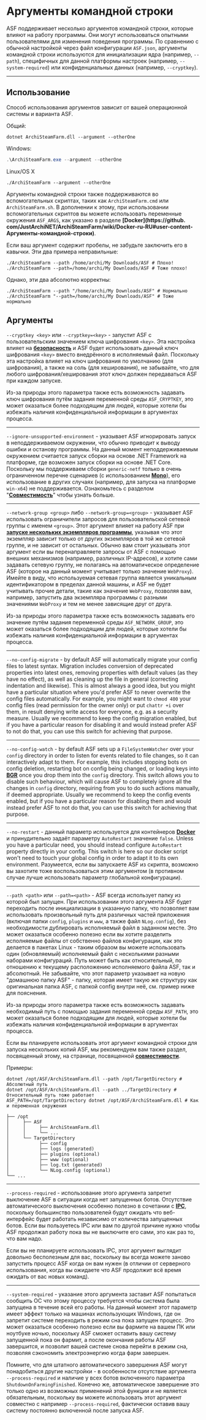 # Аргументы командной строки

ASF поддерживает несколько аргументов командной строки, которые влияют на работу программы. Они могут использоваться опытными пользователями для изменения поведения программы. По сравнению с обычной настройкой через файл конфигурации `ASF.json`, аргументы командной строки используются для инициализации ядра (например, `--path`), специфичных для данной платформы настроек (например, `--system-required`) или конфиденциальных данных (например, `--cryptkey`).

---

## Использование

Способ использования аргументов зависит от вашей операционной системы и варианта ASF.

Общий:

```shell
dotnet ArchiSteamFarm.dll --argument --otherOne
```

Windows:

```powershell
.\ArchiSteamFarm.exe --argument --otherOne
```

Linux/OS X

```shell
./ArchiSteamFarm --argument --otherOne
```

Аргументы командной строки также поддерживаются во вспомогательных скриптах, таких как `ArchiSteamFarm.cmd` или `ArchiSteamFarm.sh`. В дополнении к этому, при использовании вспомогательных скриптов вы можете использовать переменные окружения `ASF_ARGS`, как указано в разделе **[Docker](https://github. com/JustArchiNET/ArchiSteamFarm/wiki/Docker-ru-RU#user-content-Аргументы-командной-строки)**.

Если ваш аргумент содержит пробелы, не забудьте заключить его в кавычки. Эти два примера неправильные:

```shell
./ArchiSteamFarm --path /home/archi/My Downloads/ASF # Плохо!
./ArchiSteamFarm --path=/home/archi/My Downloads/ASF # Тоже плохо!
```

Однако, эти два абсолютно корректны:

```shell
./ArchiSteamFarm --path "/home/archi/My Downloads/ASF" # Нормально
./ArchiSteamFarm "--path=/home/archi/My Downloads/ASF" # Тоже нормально
```

## Аргументы

`--cryptkey <key>` или `--cryptkey=<key>` - запустит ASF с пользовательским значением ключа шифрования `<key>`. Эта настройка влияет на **[безопасность](https://github.com/JustArchiNET/ArchiSteamFarm/wiki/Security-ru-RU)** и ASF будет использовать данный ключ шифрования `<key>` вместо внедрённого в исполняемый файл. Поскольку эта настройка влияет на ключ шифрования по умолчанию (для шифрования), а также на соль (для хеширования), не забывайте, что для любого шифрования/хеширования этот ключ должен передаваться ASF при каждом запуске.

Из-за природы этого параметра также есть возможность задавать ключ шифрования путём задания переменной среды `ASF_CRYPTKEY`, это может оказаться более подходящим для людей, которые хотели бы избежать наличия конфиденциальной информации в аргументах процесса.

---

`--ignore-unsupported-environment` - указывает ASF игнорировать запуск в неподдерживаемом окружении, что обычно приводит к выводу ошибки и останову программы. На данный момент неподдерживаемым окружением считается запуск сборки на основе .NET Framework на платформе, где возможен запуск сборки на основе .NET Core. Поскольку мы поддерживаем сборки `generic-netf` только в очень ограниченном перечне сценариев (с использованием **[Mono](https://www.mono-project.com)**), его использование в других случаях (например, для запуска на платформе `win-x64`) не поддерживается. Ознакомьтесь с разделом "**[Совместимость](https://github.com/JustArchiNET/ArchiSteamFarm/wiki/Compatibility-ru-RU)**" чтобы узнать больше.

---

`--network-group <group>` либо `--network-group=<group>` - указывает ASF использовать ограничители запросов для пользовательской сетевой группы с именем `<group>`. Этот аргумент влияет на работу ASF при **[запуске нескольких экземпляров программы](https://github.com/JustArchiNET/ArchiSteamFarm/wiki/Compatibility-ru-RU#user-content-Запуск-нескольких-экземпляров)**, указывая что этот экземпляр зависит только от других экземпляров в той же сетевой группе, и не зависит от остальных. Обычно вам стоит указывать этот аргумент если вы перенаправляете запросы от ASF с помощью внешних механизмов (например, различных IP-адресов), и хотите сами задавать сетевую группу, не полагаясь на автоматическое определение ASF (которое на данный момент учитывает только значение `WebProxy`). Имейте в виду, что используемая сетевая группа является уникальным идентификатором в пределах данной машины, и ASF не будет учитывать прочие детали, такие как значение `WebProxy`, позволяя вам, например, запустить два экземпляра программы с разными значениями `WebProxy` и тем не менее зависящие друг от друга.

Из-за природы этого параметра также есть возможность задавать его значение путём задания переменной среды `ASF_NETWORK_GROUP`, это может оказаться более подходящим для людей, которые хотели бы избежать наличия конфиденциальной информации в аргументах процесса.

---

`--no-config-migrate` - by default ASF will automatically migrate your config files to latest syntax. Migration includes conversion of deprecated properties into latest ones, removing properties with default values (as they have no effect), as well as cleaning up the file in general (correcting indentation and likewise). This is almost always a good idea, but you might have a particular situation where you'd prefer ASF to never overwrite the config files automatically. For example, you might want to `chmod 400` your config files (read permission for the owner only) or put `chattr +i` over them, in result denying write access for everyone, e.g. as a security measure. Usually we recommend to keep the config migration enabled, but if you have a particular reason for disabling it and would instead prefer ASF to not do that, you can use this switch for achieving that purpose.

---

`--no-config-watch` - by default ASF sets up a `FileSystemWatcher` over your `config` directory in order to listen for events related to file changes, so it can interactively adapt to them. For example, this includes stopping bots on config deletion, restarting bot on config being changed, or loading keys into **[BGR](https://github.com/JustArchiNET/ArchiSteamFarm/wiki/Background-games-redeemer)** once you drop them into the `config` directory. This switch allows you to disable such behaviour, which will cause ASF to completely ignore all the changes in `config` directory, requiring from you to do such actions manually, if deemed appropriate. Usually we recommend to keep the config events enabled, but if you have a particular reason for disabling them and would instead prefer ASF to not do that, you can use this switch for achieving that purpose.

---

`--no-restart` - данный параметр используется для контейнеров **[Docker](https://github.com/JustArchiNET/ArchiSteamFarm/wiki/Docker-ru-RU)** и принудительно задаёт параметру `AutoRestart` значение `false`. Unless you have a particular need, you should instead configure `AutoRestart` property directly in your config. This switch is here so our docker script won't need to touch your global config in order to adapt it to its own environment. Разумеется, если вы запускаете ASF из скрипта, возможно вы захотите тоже воспользоваться этим аргументом (в противном случае лучше использовать параметр глобальной конфигурации).

---

`--path <path>` или `--path=<path>` - ASF всегда использует папку из которой был запущен. При использовании этого аргумента ASF будет переходить после инициализации в указанную папку, что позволяет вам использовать произвольный путь для различных частей приложения (включая папки `config`, `plugins` и `www`, а также файл `NLog.config`), без необходимости дублировать исполняемый файл в заданном месте. Это может оказаться особенно полезно если вы хотите разделить исполняемые файлы от собственно файлов конфигурации, как это делается в пакетах Linux - таким образом вы можете использовать один (обновляемый) исполняемый файл с несколькими разными наборами конфигураций. Путь может быть как относительный, по отношению к текущему расположению исполняемого файла ASF, так и абсолютный. Не забывайте, что этот параметр указывает на новую "домашнюю папку ASF" - папку, которая имеет такую же структуру как оригинальная папка ASF, с папкой config внутри неё, см. пример ниже для пояснения.

Из-за природы этого параметра также есть возможность задавать необходимый путь с помощью задания переменной среды `ASF_PATH`, это может оказаться более подходящим для людей, которые хотели бы избежать наличия конфиденциальной информации в аргументах процесса.

Если вы планируете использовать этот аргумент командной строки для запуска нескольких копий ASF, мы рекомендуем вам также раздел, посвященный этому, на странице, посвященной **[совместимости](https://github.com/JustArchiNET/ArchiSteamFarm/wiki/Compatibility-ru-RU#user-content-Запуск-нескольких-экземпляров)**.

Примеры:

```shell
dotnet /opt/ASF/ArchiSteamFarm.dll --path /opt/TargetDirectory # Абсолютный путь
dotnet /opt/ASF/ArchiSteamFarm.dll --path ../TargetDirectory # Относительный путь тоже работает
ASF_PATH=/opt/TargetDirectory dotnet /opt/ASF/ArchiSteamFarm.dll # Как и переменная окружения
```

```text
├── /opt
│     ├── ASF
│     │     ├── ArchiSteamFarm.dll
│     │     └── ...
│     └── TargetDirectory
│           ├── config
│           ├── logs (generated)
│           ├── plugins (optional)
│           ├── www (optional)
│           ├── log.txt (generated)
│           └── NLog.config (optional)
└── ...
```

---

`--process-required` - использование этого аргумента запретит выключение ASF в ситуации когда нет запущенных ботов. Отсутствие автоматического выключения особенно полезно в сочетании с **[IPC](https://github.com/JustArchiNET/ArchiSteamFarm/wiki/IPC-ru-RU)**, поскольку большинство пользователей будут ожидать что веб-интерфейс будет работать независимо от количества запущенных ботов. Если вы пользуетесь IPC или вам по другой причине нужно чтобы ASF продолжал работу пока вы не выключите его сами, это как раз то, что вам надо.

Если вы не планируете использовать IPC, этот аргумент выглядит довольно бесполезным для вас, поскольку вы всегда можете заново запустить процесс ASF когда он вам нужен (в отличии от серверного использования, когда вы ожидаете что ASF продолжит всё время ожидать от вас новых команд).

---

`--system-required` - указание этого аргумента заставит ASF попытаться сообщить ОС что этому процессу требуется чтобы система была запущена в течение всей его работы. На данный момент этот параметр имеет эффект только на машинах использующих Windows, где он запретит системе переходить в режим сна пока запущен процесс. Это может оказаться особенно полезно если вы фармите на вашем ПК или ноутбуке ночью, поскольку ASF сможет оставить вашу систему запущенной пока он фармит, а после окончания работы ASF завершится, и позволит вашей системе снова перейти в режим сна, позволяя сэкономить электроэнергию когда фарм завершен.

Помните, что для штатного автоматического завершения ASF могут понадобиться другие настройки - в особенности отсутствие аргумента `--process-required` и наличие у всех ботов включенного параметра `ShutdownOnFarmingFinished`. Конечно же, автоматическое завершение это только одно из возможных применений этой функции и не является обязательным, поскольку вы можете использовать этот аргумент совместно с например `--process-required`, фактически оставив вашу систему постоянно включенной после запуска ASF.